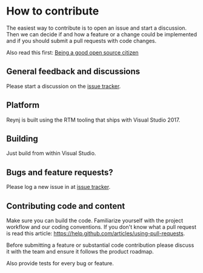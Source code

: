 # How to contribute

The easiest way to contribute is to open an issue and start a discussion.
Then we can decide if and how a feature or a change could be implemented and if you should submit a pull requests with code changes.

Also read this first: [Being a good open source citizen](https://hackernoon.com/being-a-good-open-source-citizen-9060d0ab9732#.x3hocgw85)

## General feedback and discussions
Please start a discussion on the [issue tracker](https://github.com/reynj/reynj/issues).

## Platform
Reynj is built using the RTM tooling that ships with Visual Studio 2017.

## Building

Just build from within Visual Studio.

## Bugs and feature requests?
Please log a new issue in at [issue tracker](https://github.com/reynj/reynj/issues).

## Contributing code and content
Make sure you can build the code. Familiarize yourself with the project workflow and our coding conventions. If you don't know what a pull request is read this article: https://help.github.com/articles/using-pull-requests.

Before submitting a feature or substantial code contribution please discuss it with the team and ensure it follows the product roadmap.

Also provide tests for every bug or feature.
